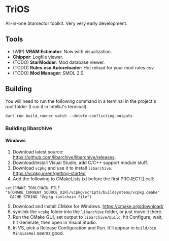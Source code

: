 # TriOS

All-in-one Starsector toolkit. Very very early development.

## Tools

- (WIP) **VRAM Estimator**: Now with visualization.
- **Chipper**: Logfile viewer.
- (TODO) **StarModder**: Mod database viewer.
- (TODO) **Rules.csv Autoreloader**: Hot reload for your mod rules.csv.
- (TODO) **Mod Manager**: SMOL 2.0.

## Building

You will need to run the following command in a terminal in the project's root folder (I run it in IntelliJ's terminal).

```
dart run build_runner watch --delete-conflicting-outputs
```

### Building libarchive
#### Windows
1. Download latest source: https://github.com/libarchive/libarchive/releases.
2. Download/install Visual Studio, add C/C++ support module stuff.
3. Download `vcpkg` and use it to install `libarchive`. https://vcpkg.io/en/getting-started
4. Add the following to CMakeLists.txt before the first PROJECT() call:
```
set(CMAKE_TOOLCHAIN_FILE "${CMAKE_CURRENT_SOURCE_DIR}/vcpkg/scripts/buildsystems/vcpkg.cmake"
  CACHE STRING "Vcpkg toolchain file")
```
5. Download and install CMake for Windows. https://cmake.org/download/
6. symlink the `vcpkg` folder into the  `libarchive` folder, or just move it there.
7. Run the CMake GUI, set output to `libarchive/build`, hit Configure, wait, hit Generate, then open in Visual Studio.
8. In VS, pick a Release Configuration and Run. It'll appear in `build/bin`. `MinSizeRel` seems good.
